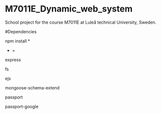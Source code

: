 M7011E_Dynamic_web_system
=========================

School project for the course M7011E at Luleå technical University, Sweden.

#Dependencies

npm install *

* =

express

fs

ejs

mongoose-schema-extend

passport

passport-google

